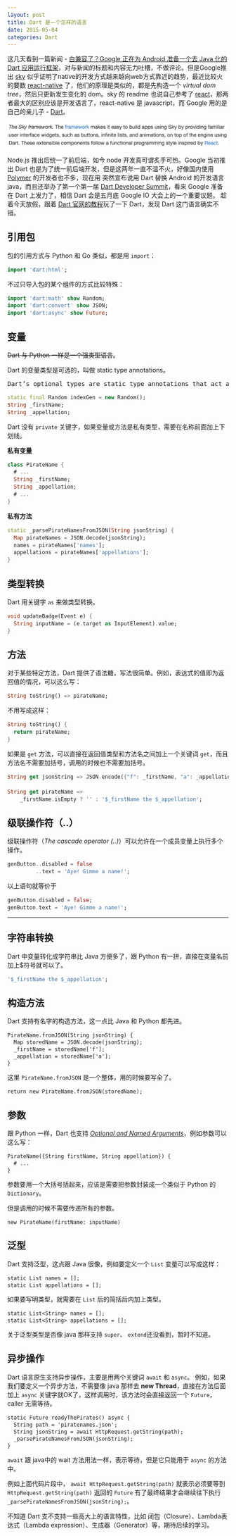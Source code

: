 ```yaml
---
layout: post
title: Dart 是一个怎样的语言
date: 2015-05-04
categories: Dart
---
```


这几天看到一篇新闻 - [白兼容了？Google 正在为 Android 准备一个去 Java 化的 Dart 应用运行框架](http://36kr.com/p/532461.html)，对与新闻的标题和内容无力吐槽，不做评论。但是Google推出 [sky](https://github.com/domokit/sky_sdk) 似乎证明了native的开发方式越来越向web方式靠近的趋势，最近比较火的要数 [react-native](https://github.com/facebook/react-native) 了，他们的原理是类似的，都是先构造一个 *virtual dom tree*，然后只更新发生变化的 dom。sky 的 readme 也说自己参考了 [react](https://github.com/facebook/react)，那两者最大的区别应该是开发语言了，react-native 是 javascript，而 Google 用的是自己的亲儿子 - [Dart](https://www.dartlang.org/)。

![](/assets/imgs/dart-desc.png)

Node.js 推出后统一了前后端，如今 node 开发真可谓炙手可热。Google 当初推出 Dart 也是为了统一前后端开发，但是这两年一直不温不火，好像国内使用 [Polymer](https://github.com/Polymer/polymer) 的开发者也不多，现在用 突然宣布说用 Dart 替换 Android 的开发语言 java，而且还举办了第一个第一届 [Dart Developer Summit](https://www.dartlang.org/events/2015/summit/)，看来 Google 准备在 Dart 上发力了，相信 Dart 会是五月底 Google IO 大会上的一个重要议题。
趁着今天放假，跟着 [Dart 官网的教程](https://www.dartlang.org/codelabs/darrrt/)玩了一下 Dart，发现 Dart 这门语言确实不错。

引用包
---

包的引用方式与 Python 和 Go 类似，都是用 `import`：
```dart
import 'dart:html';
```
不过只导入包的某个组件的方式比较特殊：
```dart
import 'dart:math' show Random;
import 'dart:convert' show JSON;
import 'dart:async' show Future;
```

变量
---

<s>Dart 与 Python 一样是一个强类型语言</s>。

Dart 的变量类型是可选的，叫做 static type annotations。
<pre>
Dart’s optional types are static type annotations that act as documentation, clearly expressing your intent.
</pre>

```dart
static final Random indexGen = new Random();
String _firstName;
String _appellation;
```

Dart 没有 `private` 关键字，如果变量或方法是私有类型，需要在名称前面加上下划线。

**私有变量**
```dart
class PirateName {
  # ...
  String _firstName;
  String _appellation;
  # ...
}
```

**私有方法**
```Dart
static _parsePirateNamesFromJSON(String jsonString) {
  Map pirateNames = JSON.decode(jsonString);
  names = pirateNames['names'];
  appellations = pirateNames['appellations'];
}
```

类型转换
---

Dart 用关键字 `as` 来做类型转换。

```Dart
void updateBadge(Event e) {
  String inputName = (e.target as InputElement).value;
}
```

方法
---

对于某些特定方法，Dart 提供了语法糖，写法很简单。例如，表达式的值即为返回值的情况，可以这么写：

```dart
String toString() => pirateName;
```
不用写成这样：
```dart
String toString() {
  return pirateName;
}
```

如果是 `get` 方法，可以直接在返回值类型和方法名之间加上一个关键词 `get`，而且方法名不需要加括号，调用的时候也不需要加括号。

```Dart
String get jsonString => JSON.encode({"f": _firstName, "a": _appellation});

String get pirateName =>
    _firstName.isEmpty ? '' : '$_firstName the $_appellation';
```

级联操作符（..）
---

级联操作符（*The cascade operator (..)*）可以允许在一个成员变量上执行多个操作。

```Dart
genButton..disabled = false
         ..text = 'Aye! Gimme a name!';
```

以上语句就等价于
```Dart
genButton.disabled = false;
genButton.text = 'Aye! Gimme a name!';
```

---

字符串转换
---

Dart 中变量转化成字符串比 Java 方便多了，跟 Python 有一拼，直接在变量名前加上$符号就可以了。
```dart
'$_firstName the $_appellation';
```

构造方法
---

Dart 支持有名字的构造方法，这一点比 Java 和 Python 都先进。

```
PirateName.fromJSON(String jsonString) {
  Map storedName = JSON.decode(jsonString);
  _firstName = storedName['f'];
  _appellation = storedName['a'];
}
```

这里 `PirateName.fromJSON` 是一个整体，用的时候要写全了。

```
return new PirateName.fromJSON(storedName);
```

参数
---

跟 Python 一样，Dart 也支持 *[Optional and Named Arguments](http://www.diveintopython.net/power_of_introspection/optional_arguments.html)*，例如参数可以这么写：

```
PirateName({String firstName, String appellation}) {
  # ...
}
```

参数要用一个大括号括起来，应该是需要把参数封装成一个类似于 Python 的 `Dictionary`。

但是调用的时候不需要传递所有的参数。

```
new PirateName(firstName: inputName)
```

泛型
---

Dart 支持泛型，这点跟 Java 很像，例如要定义一个 `List` 变量可以写成这样：

```
static List names = [];
static List appellations = [];
```

如果要写明类型，就需要在 `List` 后的简括后内加上类型。
```
static List<String> names = [];
static List<String> appellations = [];
```

关于泛型类型是否像 java 那样支持 `super`、 `extend`还没看到，暂时不知道。

异步操作
---

Dart 语言原生支持异步操作，主要是用两个关键词 `await` 和 `async`。
例如，如果我们要定义一个异步方法，不需要像 java 那样去 **new Thread**，直接在方法后面加上 `async` 关键字就OK了，这样调用时，该方法时会直接返回一个 `Future`，caller 无需等待。

```
static Future readyThePirates() async {
  String path = 'piratenames.json';
  String jsonString = await HttpRequest.getString(path);
  _parsePirateNamesFromJSON(jsonString);    
}
```

`await` 跟 java中的 wait 方法用法一样，表示等待，但是它只能用于 `async` 的方法中。

例如上面代码片段中， `await HttpRequest.getString(path)` 就表示必须要等到 `HttpRequest.getString(path)` 返回的 `Future` 有了最终结果才会继续往下执行 `_parsePirateNamesFromJSON(jsonString);`。

不知道 Dart 支不支持一些高大上的语言特性，比如 闭包（Closure）、Lambda表达式（Lambda expression）、生成器（Generator）等，期待后续的学习。
